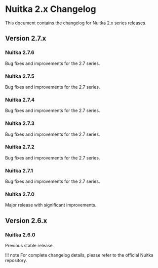 # Nuitka 2.x Changelog

This document contains the changelog for Nuitka 2.x series releases.

## Version 2.7.x

### Nuitka 2.7.6

Bug fixes and improvements for the 2.7 series.

### Nuitka 2.7.5

Bug fixes and improvements for the 2.7 series.

### Nuitka 2.7.4

Bug fixes and improvements for the 2.7 series.

### Nuitka 2.7.3

Bug fixes and improvements for the 2.7 series.

### Nuitka 2.7.2

Bug fixes and improvements for the 2.7 series.

### Nuitka 2.7.1

Bug fixes and improvements for the 2.7 series.

### Nuitka 2.7.0

Major release with significant improvements.

## Version 2.6.x

### Nuitka 2.6.0

Previous stable release.

!!! note
    For complete changelog details, please refer to the official Nuitka repository.
